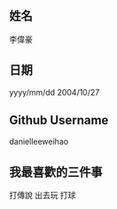 姓名
----
李偉豪

日期
----
yyyy/mm/dd
2004/10/27

Github Username
---------------
danielleeweihao

我最喜歡的三件事
---------------
打傳說  出去玩 打球
